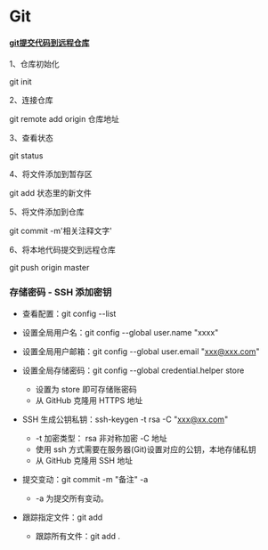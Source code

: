 # Git 

#### [git提交代码到远程仓库](https://www.cnblogs.com/xuemingyao/p/9496250.html)

1、仓库初始化

git init

2、连接仓库

git remote add origin 仓库地址

3、查看状态

git status

4、将文件添加到暂存区

git add 状态里的新文件

5、将文件添加到仓库

git commit -m'相关注释文字'

6、将本地代码提交到远程仓库

git push origin master

### 存储密码 - SSH 添加密钥

- 查看配置：git config --list
- 设置全局用户名：git config --global user.name "xxxx"
- 设置全局用户邮箱：git config --global user.email "xxx@xxx.com"
- 设置全局存储密码：git config --global credential.helper store
  - 设置为 store 即可存储账密码
  - 从 GitHub 克隆用 HTTPS 地址

- SSH 生成公钥私钥：ssh-keygen -t rsa -C "xxx@xx.com"
  - -t 加密类型： rsa 非对称加密 -C 地址
  - 使用 ssh 方式需要在服务器(Git)设置对应的公钥，本地存储私钥
  - 从 GitHub 克隆用 SSH 地址



- 提交变动：git commit -m "备注" -a
  - -a 为提交所有变动。
- 跟踪指定文件：git add <file>
  - 跟踪所有文件：git add .
